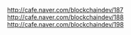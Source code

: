 http://cafe.naver.com/blockchaindev/187
http://cafe.naver.com/blockchaindev/188
http://cafe.naver.com/blockchaindev/198